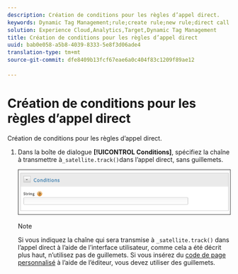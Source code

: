 ```yaml
---
description: Création de conditions pour les règles d’appel direct.
keywords: Dynamic Tag Management;rule;create rule;new rule;direct call rule
solution: Experience Cloud,Analytics,Target,Dynamic Tag Management
title: Création de conditions pour les règles d’appel direct
uuid: bab0e058-a5b8-4039-8333-5e8f3d06ade4
translation-type: tm+mt
source-git-commit: dfe8409b13fcf67eae6a0c404f83c1209f89ae12

---
```



# Création de conditions pour les règles d’appel direct

Création de conditions pour les règles d’appel direct.

1. Dans la boîte de dialogue **[!UICONTROL Conditions]**, spécifiez la chaîne à transmettre à`_satellite.track()`dans l’appel direct, sans guillemets.

   ![](assets/conditions-direct-call.png)

   >[!NOTE]
   >
   >Si vous indiquez la chaîne qui sera transmise à `_satellite.track()` dans l’appel direct à l’aide de l’interface utilisateur, comme cela a été décrit plus haut, n’utilisez pas de guillemets. Si vous insérez du [code de page personnalisé](/help/implement/other/dtm/c-aa-tool/customize-page-code.md) à l’aide de l’éditeur, vous devez utiliser des guillemets.

